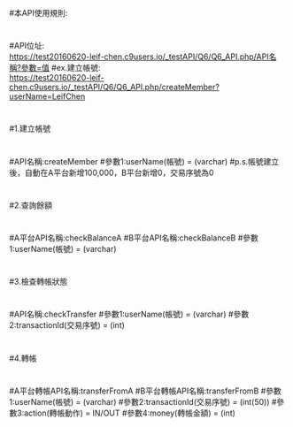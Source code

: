 #本API使用規則:
#
#API位址:<br>https://test20160620-leif-chen.c9users.io/_testAPI/Q6/Q6_API.php/API名稱?參數=值
#ex.建立帳號:<br>https://test20160620-leif-chen.c9users.io/_testAPI/Q6/Q6_API.php/createMember?userName=LeifChen
#
#1.建立帳號
#
#API名稱:createMember
#參數1:userName(帳號) = (varchar)
#p.s.帳號建立後，自動在A平台新增100,000，B平台新增0，交易序號為0
#
#2.查詢餘額
#
#A平台API名稱:checkBalanceA
#B平台API名稱:checkBalanceB
#參數1:userName(帳號) = (varchar)
#
#3.檢查轉帳狀態
#
#API名稱:checkTransfer
#參數1:userName(帳號) = (varchar)
#參數2:transactionId(交易序號) = (int)
#
#4.轉帳
#
#A平台轉帳API名稱:transferFromA
#B平台轉帳API名稱:transferFromB
#參數1:userName(帳號) = (varchar)
#參數2:transactionId(交易序號) = (int(50))
#參數3:action(轉帳動作) = IN/OUT
#參數4:money(轉帳金額) = (int)